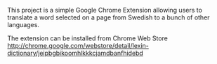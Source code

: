 This project is a simple Google Chrome Extension allowing users 
to translate a word selected on a page from Swedish to a bunch of other languages.

The extension can be installed from Chrome Web Store
http://chrome.google.com/webstore/detail/lexin-dictionary/jeipbgbikoomhlkkkcjamdbanfhidebd
